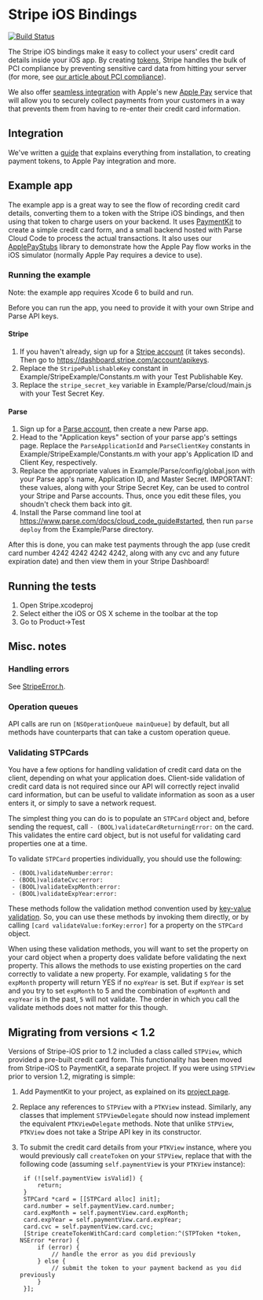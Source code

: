 # Stripe iOS Bindings

[![Build Status](https://travis-ci.org/stripe/stripe-ios.svg?branch=master)](https://travis-ci.org/stripe/stripe-ios)

The Stripe iOS bindings make it easy to collect your users' credit card details inside your iOS app. By creating [tokens](https://stripe.com/docs/api#tokens), Stripe handles the bulk of PCI compliance by preventing sensitive card data from hitting your server (for more, see [our article about PCI compliance](https://support.stripe.com/questions/do-i-need-to-be-pci-compliant-what-do-i-have-to-do)).

We also offer [seamless integration](https://stripe.com/applepay) with Apple's new [Apple Pay](https://apple.com/apple-pay) service that will allow you to securely collect payments from your customers in a way that prevents them from having to re-enter their credit card information.

## Integration

We've written a [guide](https://stripe.com/docs/mobile/ios) that explains everything from installation, to creating payment tokens, to Apple Pay integration and more.

## Example app

The example app is a great way to see the flow of recording credit card details, converting them to a token with the Stripe iOS bindings, and then using that token to charge users on your backend. It uses [PaymentKit](https://github.com/stripe/PaymentKit) to create a simple credit card form, and a small backend hosted with Parse Cloud Code to process the actual transactions. It also uses our [ApplePayStubs](https://github.com/stripe/ApplePayStubs) library to demonstrate how the Apple Pay flow works in the iOS simulator (normally Apple Pay requires a device to use).

### Running the example

Note: the example app requires Xcode 6 to build and run.

Before you can run the app, you need to provide it with your own Stripe and Parse API keys.

#### Stripe
1. If you haven't already, sign up for a [Stripe account](https://dashboard.stripe.com/register) (it takes seconds). Then go to https://dashboard.stripe.com/account/apikeys.
2. Replace the `StripePublishableKey` constant in Example/StripeExample/Constants.m with your Test Publishable Key.
3. Replace the `stripe_secret_key` variable in Example/Parse/cloud/main.js with your Test Secret Key.

#### Parse
1. Sign up for a [Parse account](https://parse.com/#signup), then create a new Parse app.
2. Head to the "Application keys" section of your parse app's settings page. Replace the `ParseApplicationId` and `ParseClientKey` constants in Example/StripeExample/Constants.m with your app's Application ID and Client Key, respectively.
3. Replace the appropriate values in Example/Parse/config/global.json with your Parse app's name, Application ID, and Master Secret. IMPORTANT: these values, along with your Stripe Secret Key, can be used to control your Stripe and Parse accounts. Thus, once you edit these files, you shoudn't check them back into git.
4. Install the Parse command line tool at https://www.parse.com/docs/cloud_code_guide#started, then run `parse deploy` from the Example/Parse directory.

After this is done, you can make test payments through the app (use credit card number 4242 4242 4242 4242, along with any cvc and any future expiration date) and then view them in your Stripe Dashboard!

## Running the tests

1. Open Stripe.xcodeproj
1. Select either the iOS or OS X scheme in the toolbar at the top
1. Go to Product->Test

## Misc. notes

### Handling errors

See [StripeError.h](https://github.com/stripe/stripe-ios/blob/master/Stripe/StripeError.h).

### Operation queues

API calls are run on `[NSOperationQueue mainQueue]` by default, but all methods have counterparts that can take a custom operation queue.

### Validating STPCards

You have a few options for handling validation of credit card data on the client, depending on what your application does.  Client-side validation of credit card data is not required since our API will correctly reject invalid card information, but can be useful to validate information as soon as a user enters it, or simply to save a network request.

The simplest thing you can do is to populate an `STPCard` object and, before sending the request, call `- (BOOL)validateCardReturningError:` on the card.  This validates the entire card object, but is not useful for validating card properties one at a time.

To validate `STPCard` properties individually, you should use the following:

     - (BOOL)validateNumber:error:
     - (BOOL)validateCvc:error:
     - (BOOL)validateExpMonth:error:
     - (BOOL)validateExpYear:error:

These methods follow the validation method convention used by [key-value validation](http://developer.apple.com/library/mac/#documentation/cocoa/conceptual/KeyValueCoding/Articles/Validation.html).  So, you can use these methods by invoking them directly, or by calling `[card validateValue:forKey:error]` for a property on the `STPCard` object.

When using these validation methods, you will want to set the property on your card object when a property does validate before validating the next property.  This allows the methods to use existing properties on the card correctly to validate a new property.  For example, validating `5` for the `expMonth` property will return YES if no `expYear` is set.  But if `expYear` is set and you try to set `expMonth` to 5 and the combination of `expMonth` and `expYear` is in the past, `5` will not validate.  The order in which you call the validate methods does not matter for this though.

## Migrating from versions < 1.2

Versions of Stripe-iOS prior to 1.2 included a class called `STPView`, which provided a pre-built credit card form. This functionality has been moved from Stripe-iOS to PaymentKit, a separate project. If you were using `STPView` prior to version 1.2, migrating is simple:

1. Add PaymentKit to your project, as explained on its [project page](https://github.com/stripe/PaymentKit).
2. Replace any references to `STPView` with a `PTKView` instead. Similarly, any classes that implement `STPViewDelegate` should now instead implement the equivalent `PTKViewDelegate` methods. Note that unlike `STPView`, `PTKView` does not take a Stripe API key in its constructor.
3. To submit the credit card details from your `PTKView` instance, where you would previously call `createToken` on your `STPView`, replace that with the following code (assuming `self.paymentView` is your `PTKView` instance):

        if (![self.paymentView isValid]) {
            return;
        }
        STPCard *card = [[STPCard alloc] init];
        card.number = self.paymentView.card.number;
        card.expMonth = self.paymentView.card.expMonth;
        card.expYear = self.paymentView.card.expYear;
        card.cvc = self.paymentView.card.cvc;
        [Stripe createTokenWithCard:card completion:^(STPToken *token, NSError *error) {
            if (error) {
                // handle the error as you did previously
            } else {
                // submit the token to your payment backend as you did previously
            }
        }];
